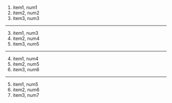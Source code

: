 1. item1, num1
2. item2, num2
4. item3, num3

---

3.   item1, num3
12.  item2, num4
125. item3, num5

---

4. item1, num4
12. item2, num5
125. item3, num6

---

  5. item1, num5
 12. item2, num6
125. item3, num7